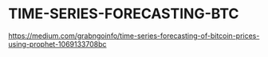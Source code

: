 # TIME-SERIES-FORECASTING-BTC
https://medium.com/grabngoinfo/time-series-forecasting-of-bitcoin-prices-using-prophet-1069133708bc

